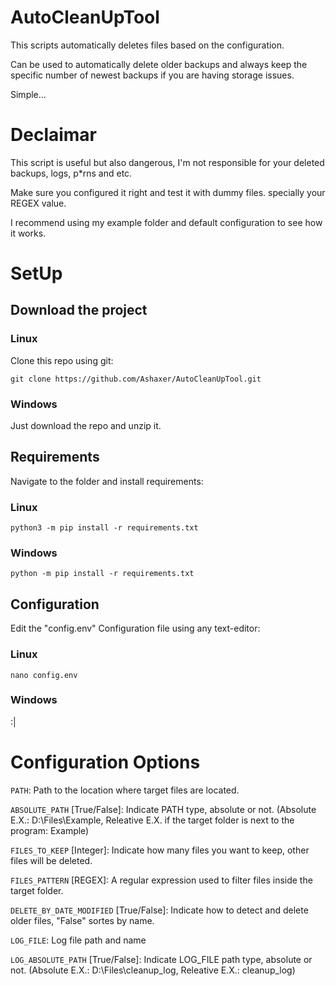 # AutoCleanUpTool
This scripts automatically deletes files based on the configuration.

Can be used to automatically delete older backups and always keep the specific number of newest backups if you are having storage issues.

Simple...

# Declaimar
This script is useful but also dangerous, I'm not responsible for your deleted backups, logs, p*rns and etc.

Make sure you configured it right and test it with dummy files. specially your REGEX value.

I recommend using my example folder and default configuration to see how it works.

# SetUp
## Download the project
### Linux
Clone this repo using git:

```git clone https://github.com/Ashaxer/AutoCleanUpTool.git```

### Windows
Just download the repo and unzip it.

## Requirements
Navigate to the folder and install requirements:
### Linux
```python3 -m pip install -r requirements.txt```

### Windows
```python -m pip install -r requirements.txt```

## Configuration
Edit the "config.env" Configuration file using any text-editor:
### Linux
```nano config.env```

### Windows
:|

# Configuration Options
```PATH```: Path to the location where target files are located.

```ABSOLUTE_PATH``` [True/False]: Indicate PATH type, absolute or not. (Absolute E.X.: D:\Files\Example, Releative E.X. if the target folder is next to the program: Example)

```FILES_TO_KEEP``` [Integer]: Indicate how many files you want to keep, other files will be deleted.

```FILES_PATTERN``` [REGEX]: A regular expression used to filter files inside the target folder.

```DELETE_BY_DATE_MODIFIED``` [True/False]: Indicate how to detect and delete older files, "False" sortes by name.

```LOG_FILE```: Log file path and name

```LOG_ABSOLUTE_PATH``` [True/False]: Indicate LOG_FILE path type, absolute or not. (Absolute E.X.: D:\Files\cleanup_log, Releative E.X.: cleanup_log)



